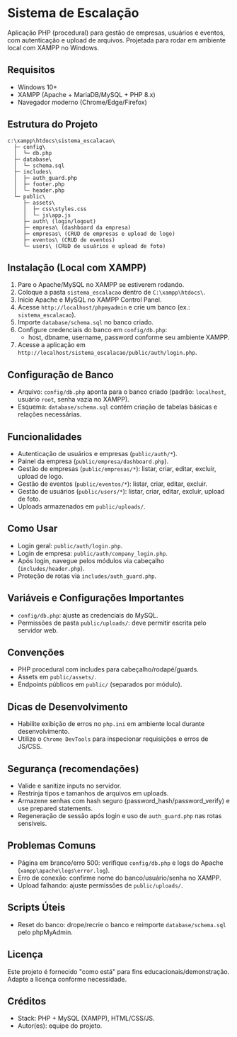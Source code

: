 # Sistema de Escalação

Aplicação PHP (procedural) para gestão de empresas, usuários e eventos, com autenticação e upload de arquivos. Projetada para rodar em ambiente local com XAMPP no Windows.

## Requisitos
- Windows 10+
- XAMPP (Apache + MariaDB/MySQL + PHP 8.x)
- Navegador moderno (Chrome/Edge/Firefox)

## Estrutura do Projeto
```
c:\xampp\htdocs\sistema_escalacao\
  ├─ config\
  │  └─ db.php
  ├─ database\
  │  └─ schema.sql
  ├─ includes\
  │  ├─ auth_guard.php
  │  ├─ footer.php
  │  └─ header.php
  └─ public\
     ├─ assets\
     │  ├─ css\styles.css
     │  └─ js\app.js
     ├─ auth\ (login/logout)
     ├─ empresa\ (dashboard da empresa)
     ├─ empresas\ (CRUD de empresas e upload de logo)
     ├─ eventos\ (CRUD de eventos)
     └─ users\ (CRUD de usuários e upload de foto)
```

## Instalação (Local com XAMPP)
1. Pare o Apache/MySQL no XAMPP se estiverem rodando.
2. Coloque a pasta `sistema_escalacao` dentro de `C:\xampp\htdocs\`.
3. Inicie Apache e MySQL no XAMPP Control Panel.
4. Acesse `http://localhost/phpmyadmin` e crie um banco (ex.: `sistema_escalacao`).
5. Importe `database/schema.sql` no banco criado.
6. Configure credenciais do banco em `config/db.php`:
   - host, dbname, username, password conforme seu ambiente XAMPP.
7. Acesse a aplicação em `http://localhost/sistema_escalacao/public/auth/login.php`.

## Configuração de Banco
- Arquivo: `config/db.php` aponta para o banco criado (padrão: `localhost`, usuário `root`, senha vazia no XAMPP).
- Esquema: `database/schema.sql` contém criação de tabelas básicas e relações necessárias.

## Funcionalidades
- Autenticação de usuários e empresas (`public/auth/*`).
- Painel da empresa (`public/empresa/dashboard.php`).
- Gestão de empresas (`public/empresas/*`): listar, criar, editar, excluir, upload de logo.
- Gestão de eventos (`public/eventos/*`): listar, criar, editar, excluir.
- Gestão de usuários (`public/users/*`): listar, criar, editar, excluir, upload de foto.
- Uploads armazenados em `public/uploads/`.

## Como Usar
- Login geral: `public/auth/login.php`.
- Login de empresa: `public/auth/company_login.php`.
- Após login, navegue pelos módulos via cabeçalho (`includes/header.php`).
- Proteção de rotas via `includes/auth_guard.php`.

## Variáveis e Configurações Importantes
- `config/db.php`: ajuste as credenciais do MySQL.
- Permissões de pasta `public/uploads/`: deve permitir escrita pelo servidor web.

## Convenções
- PHP procedural com includes para cabeçalho/rodapé/guards.
- Assets em `public/assets/`.
- Endpoints públicos em `public/` (separados por módulo).

## Dicas de Desenvolvimento
- Habilite exibição de erros no `php.ini` em ambiente local durante desenvolvimento.
- Utilize o `Chrome DevTools` para inspecionar requisições e erros de JS/CSS.

## Segurança (recomendações)
- Valide e sanitize inputs no servidor.
- Restrinja tipos e tamanhos de arquivos em uploads.
- Armazene senhas com hash seguro (password_hash/password_verify) e use prepared statements.
- Regeneração de sessão após login e uso de `auth_guard.php` nas rotas sensíveis.

## Problemas Comuns
- Página em branco/erro 500: verifique `config/db.php` e logs do Apache (`xampp\apache\logs\error.log`).
- Erro de conexão: confirme nome do banco/usuário/senha no XAMPP.
- Upload falhando: ajuste permissões de `public/uploads/`.

## Scripts Úteis
- Reset do banco: drope/recrie o banco e reimporte `database/schema.sql` pelo phpMyAdmin.

## Licença
Este projeto é fornecido "como está" para fins educacionais/demonstração. Adapte a licença conforme necessidade.

## Créditos
- Stack: PHP + MySQL (XAMPP), HTML/CSS/JS.
- Autor(es): equipe do projeto.

